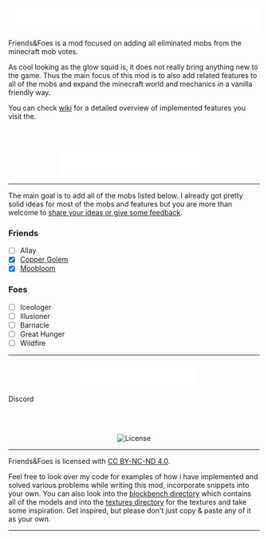 <p align="center">
    <img src="https://github.com/Faboslav/friends-and-foes/blob/master/.github/assets/title.svg?raw=true" height="48" title="Friends&Foes" alt="Friends&Foes">
</p>

Friends&Foes is a mod focused on adding all eliminated mobs from the minecraft mob votes.

As cool looking as the glow squid is, it does not really bring anything new to the game.
Thus the main focus of this mod is to also add related features to all of the mobs and expand the minecraft world and mechanics in a vanilla friendly way.

You can check [wiki](wiki) for a detailed overview of implemented features you visit the.

<br>
<br>

<p align="center">
    <img src="https://github.com/Faboslav/friends-and-foes/blob/master/.github/assets/roadmap.svg?raw=true" height="48" title="Roadmap" alt="Roadmap">
</p>

---

The main goal is to add all of the mobs listed below.
I already got pretty solid ideas for most of the mobs and features but you are more than welcome to [share your ideas or give some feedback](feature_request).

### Friends

- [ ] Allay
- [x] [Copper Golem](https://github.com/Faboslav/friends-and-foes/wiki/Copper-Golem)
- [x] [Moobloom](https://github.com/Faboslav/friends-and-foes/wiki/Moobloom)

### Foes
- [ ] Iceologer
- [ ] Illusioner
- [ ] Barnacle
- [ ] Great Hunger
- [ ] Wildfire

---

<p align="center">
  <img src="https://github.com/Faboslav/friends-and-foes/blob/master/.github/assets/socials.svg?raw=true" height="48" title="Socials" alt="Socials">
</p>

Discord

<br>
<br>

<p align="center">
  <img src="https://github.com/Faboslav/friends-and-foes/blob/master/.github/assets/license.svg?raw=true" height="48" title="License" alt="License">
</p>

---

Friends&Foes is licensed with [CC BY-NC-ND 4.0](license).

Feel free to look over my code for examples of how i have implemented and solved various problems while writing this mod, incorporate snippets into your own.
You can also look into the [blockbench directory](blockbench) which contains all of the models and into the [textures directory](textures) for the textures and take some inspiration.
Get inspired, but please don't just copy & paste any of it as your own.

---

[feature_request]: https://github.com/Faboslav/friends-and-foes/issues/new?assignees=Faboslav&labels=feature&template=feature_request.md&title=
[wiki]: https://github.com/Faboslav/friends-and-foes/wiki
[blockbench]: https://github.com/Faboslav/friends-and-foes/tree/master/blockbench
[textures]: https://github.com/Faboslav/friends-and-foes/tree/master/src/main/resources/assets/friendsandfoes/textures
[license]: https://github.com/Faboslav/friends-and-foes/blob/master/LICENSE.txt